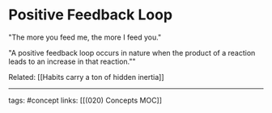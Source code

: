 # Positive Feedback Loop
"The more you feed me, the more I feed you."

"A positive feedback loop occurs in nature when the product of a reaction leads to an increase in that reaction.""

Related: [[Habits carry a ton of hidden inertia]]

---
tags: #concept
links: [[(020) Concepts MOC]]